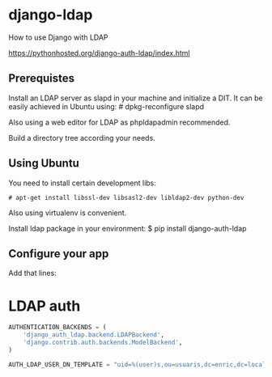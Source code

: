 
# django-ldap

How to use Django with LDAP

https://pythonhosted.org/django-auth-ldap/index.html


## Prerequistes

Install an LDAP server as slapd in your machine and initialize a DIT.
It can be easily achieved in Ubuntu using:
    # dpkg-reconfigure slapd


Also using a web editor for LDAP as phpldapadmin recommended.

Build a directory tree according your needs.


## Using Ubuntu

You need to install certain development libs:

    # apt-get install libssl-dev libsasl2-dev libldap2-dev python-dev

Also using virtualenv is convenient.

Install ldap package in your environment:
    $ pip install django-auth-ldap

## Configure your app

Add that lines:
# LDAP auth

```python
AUTHENTICATION_BACKENDS = (
    'django_auth_ldap.backend.LDAPBackend',
    'django.contrib.auth.backends.ModelBackend',
)

AUTH_LDAP_USER_DN_TEMPLATE = "uid=%(user)s,ou=usuaris,dc=enric,dc=local"
```


